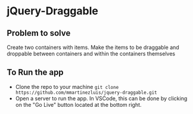 <h1>jQuery-Draggable</h1>

## Problem to solve
<p>Create two containers with items. Make the items to be draggable and droppable between containers and within the containers themselves</p>

## To Run the app
* Clone the repo to your machine
```git clone https://github.com/mmartinezluis/jquery-draggable.git ```
* Open a server to run the app. In VSCode, this can be done by clicking on the "Go Live" button located at the bottom right.



